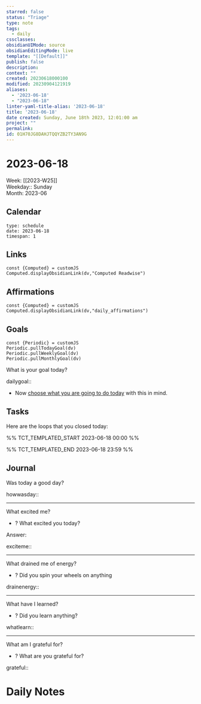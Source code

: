 ```yaml
---
starred: false
status: "Triage"
type: note
tags:
  - daily
cssclasses: 
obsidianUIMode: source
obsidianEditingMode: live
template: "[[Default]]"
publish: false
description: 
context: ""
created: 20230618000100
modified: 20230904121919
aliases:
  - '2023-06-18'
  - "2023-06-18"
linter-yaml-title-alias: '2023-06-18'
title: '2023-06-18'
date created: Sunday, June 18th 2023, 12:01:00 am
project: ""
permalink: 
id: 01H70JG8DAHJTQQYZB2TY3AN9G
---
```


# 2023-06-18

Week: [[2023-W25]]  
Weekday:: Sunday  
Month: 2023-06

## Calendar

```gEvent
type: schedule
date: 2023-06-18
timespan: 1
```

## Links

```dataviewjs
const {Computed} = customJS
Computed.displayObsidianLink(dv,"Computed Readwise")
```

## Affirmations


```dataviewjs
const {Computed} = customJS
Computed.displayObsidianLink(dv,"daily_affirmations")
```

## Goals

```dataviewjs
const {Periodic} = customJS
Periodic.pullTodayGoal(dv)
Periodic.pullWeeklyGoal(dv)
Periodic.pullMonthlyGoal(dv)
```

What is your goal today?

dailygoal::
- Now [choose what you are going to do today](https://todoist.com/app/filter/2338045205) with this in mind.

## Tasks

Here are the loops that you closed today:

%% TCT_TEMPLATED_START 2023-06-18 00:00 %%

%% TCT_TEMPLATED_END 2023-06-18 23:59 %%

## Journal

Was today a good day?

howwasday::

---

What excited me?

- ? What excited you today?

Answer:

exciteme::

---

What drained me of energy?

- ? Did you spin your wheels on anything

drainenergy::

---

What have I learned?

- ? Did you learn anything?

whatlearn::

---

What am I grateful for?

- ? What are you grateful for?

grateful::

# Daily Notes
